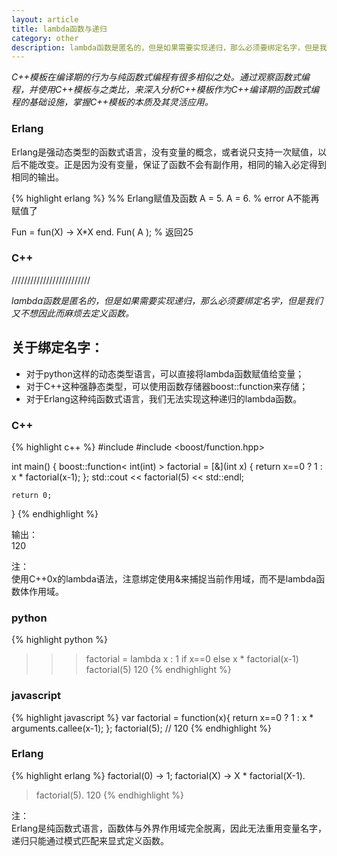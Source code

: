 ```yaml
---
layout: article
title: lambda函数与递归
category: other
description: lambda函数是匿名的，但是如果需要实现递归，那么必须要绑定名字，但是我们又不想因此而麻烦去定义函数。
---
```

*C++模板在编译期的行为与纯函数式编程有很多相似之处。通过观察函数式编程，并使用C++模板与之类比，来深入分析C++模板作为C++编译期的函数式编程的基础设施，掌握C++模板的本质及其灵活应用。*

### Erlang
Erlang是强动态类型的函数式语言，没有变量的概念，或者说只支持一次赋值，以后不能改变。正是因为没有变量，保证了函数不会有副作用，相同的输入必定得到相同的输出。
 
{% highlight erlang %}
%%  Erlang赋值及函数
A = 5.
A = 6.       % error A不能再赋值了
 
Fun = fun(X) -> X*X end.
Fun( A );   % 返回25

 
### C++
/////////////////////////


*lambda函数是匿名的，但是如果需要实现递归，那么必须要绑定名字，但是我们又不想因此而麻烦去定义函数。*
 
## 关于绑定名字：

* 对于python这样的动态类型语言，可以直接将lambda函数赋值给变量；
* 对于C++这种强静态类型，可以使用函数存储器boost::function来存储；
* 对于Erlang这种纯函数式语言，我们无法实现这种递归的lambda函数。
 
### C++
{% highlight c++ %}
#include <iostream>
#include <boost/function.hpp>
 
int main()
{
    boost::function< int(int) > factorial =
       [&](int x) { return x==0 ? 1 : x * factorial(x-1); };
    std::cout << factorial(5) << std::endl;
 
    return 0;
}
{% endhighlight %}

输出：  
120
 
注：  
使用C++0x的lambda语法，注意绑定使用&来捕捉当前作用域，而不是lambda函数体作用域。
 
 
### python
{% highlight python %}
>>> factorial = lambda x : 1 if x==0 else x * factorial(x-1)
>>> factorial(5)
120
{% endhighlight %}


### javascript
{% highlight javascript %}
var factorial = function(x){
        return x==0 ? 1 : x * arguments.callee(x-1);
    };
factorial(5);   // 120
{% endhighlight %}


### Erlang
{% highlight erlang %}
factorial(0) -> 1;
factorial(X) -> X * factorial(X-1).
 
> factorial(5).
120
{% endhighlight %}

注：  
Erlang是纯函数式语言，函数体与外界作用域完全脱离，因此无法重用变量名字，递归只能通过模式匹配来显式定义函数。